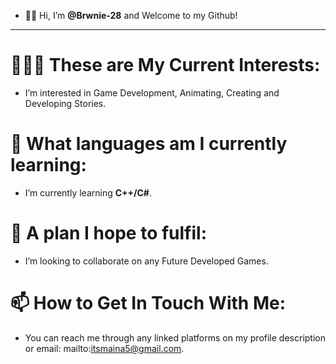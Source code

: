 - 👋🏾 Hi, I’m **@Brwnie-28** and Welcome to my Github!
__________________________________________________________________________________________________________________________________________________________________________________________________________________________________________________________
# 🧑🏾‍💻 These are My Current Interests:
- I’m interested in Game Development, Animating, Creating and Developing Stories.
# 🌱 What languages am I currently learning:
- I’m currently learning **C++/C#**.
# 💞️ A plan I hope to fulfil:
- I’m looking to collaborate on any Future Developed Games.
# 📫 How to Get In Touch With Me:
- You can reach me through any linked platforms on my profile description or email: mailto:itsmaina5@gmail.com.

<!---
Brwnie-28/Brwnie-28 is a ✨ *special* ✨ repository because its `README.md` (this file) appears on your GitHub profile.
You can click the Preview link to take a look at your changes.
--->
